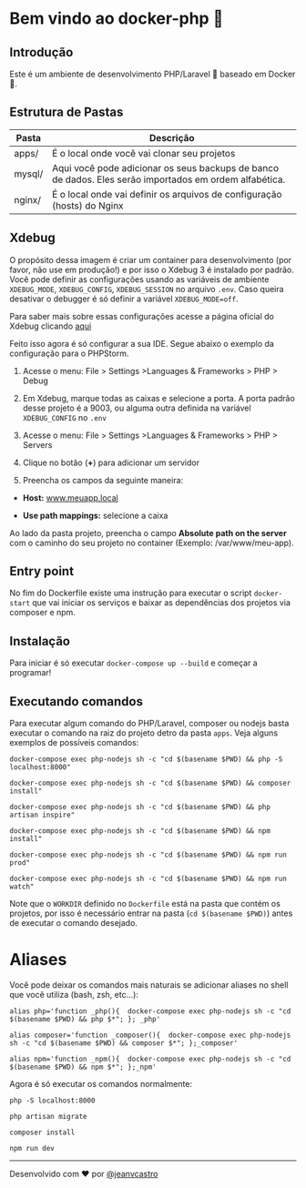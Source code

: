 # Bem vindo ao docker-php 👋

## Introdução

Este é um ambiente de desenvolvimento PHP/Laravel 🐘 baseado em Docker 🐳.

## Estrutura de Pastas

| Pasta | Descrição |
|--|--|
| apps/ | É o local onde você vai clonar seu projetos |
| mysql/ | Aqui você pode adicionar os seus backups de banco de dados. Eles serão importados em ordem alfabética. |
| nginx/ | É o local onde vai definir os arquivos de configuração (hosts) do Nginx |

## Xdebug

O propósito dessa imagem é criar um container para desenvolvimento (por favor, não use em produção!) e por isso o Xdebug 3 é instalado por padrão. Você pode definir as configurações usando as variáveis de ambiente `XDEBUG_MODE`, `XDEBUG_CONFIG`, `XDEBUG_SESSION` no arquivo `.env`. Caso queira desativar o debugger é só definir a variável `XDEBUG_MODE=off`.

Para saber mais sobre essas configurações acesse a página oficial do Xdebug clicando [aqui](https://xdebug.org/docs/all_settings)

Feito isso agora é só configurar a sua IDE. Segue abaixo o exemplo da configuração para o PHPStorm.

1. Acesse o menu: File > Settings >Languages & Frameworks > PHP > Debug

2. Em Xdebug, marque todas as caixas e selecione a porta. A porta padrão desse projeto é a 9003, ou alguma outra definida na variável `XDEBUG_CONFIG` no  `.env`

3. Acesse o menu: File > Settings >Languages & Frameworks > PHP > Servers

4. Clique no botão (**+**) para adicionar um servidor

5. Preencha os campos da seguinte maneira:

-  **Host:** www.meuapp.local

-  **Use path mappings:** selecione a caixa

Ao lado da pasta projeto, preencha o campo **Absolute path on the server** com o caminho do seu projeto no container (Exemplo: /var/www/meu-app).

## Entry point

No fim do Dockerfile existe uma instrução para executar o script `docker-start` que vai iniciar os serviços e baixar as dependências dos projetos via composer e npm.

## Instalação

Para iniciar é só executar `docker-compose up --build` e começar a programar!

## Executando comandos

Para executar algum comando do PHP/Laravel, composer ou nodejs basta executar o comando na raiz do projeto detro da pasta `apps`. Veja alguns exemplos de possíveis comandos:

```shell
docker-compose exec php-nodejs sh -c "cd $(basename $PWD) && php -S localhost:8000"

docker-compose exec php-nodejs sh -c "cd $(basename $PWD) && composer install"

docker-compose exec php-nodejs sh -c "cd $(basename $PWD) && php artisan inspire"

docker-compose exec php-nodejs sh -c "cd $(basename $PWD) && npm install"

docker-compose exec php-nodejs sh -c "cd $(basename $PWD) && npm run prod"

docker-compose exec php-nodejs sh -c "cd $(basename $PWD) && npm run watch"
```

Note que o `WORKDIR` definido no `Dockerfile` está na pasta que contém os projetos, por isso é necessário entrar na pasta (`cd $(basename $PWD)`) antes de executar o comando desejado.

# Aliases

Você pode deixar os comandos mais naturais se adicionar aliases no shell que você utiliza (bash, zsh, etc...):

```shell
alias php='function _php(){  docker-compose exec php-nodejs sh -c "cd $(basename $PWD) && php $*"; }; _php'

alias composer='function _composer(){  docker-compose exec php-nodejs sh -c "cd $(basename $PWD) && composer $*"; };_composer'

alias npm='function _npm(){  docker-compose exec php-nodejs sh -c "cd $(basename $PWD) && npm $*"; };_npm'
```

Agora é só executar os comandos normalmente:

```shell
php -S localhost:8000

php artisan migrate

composer install

npm run dev

```

***

Desenvolvido com ❤️ por [@jeanvcastro](https://github.com/jeanvcastro)